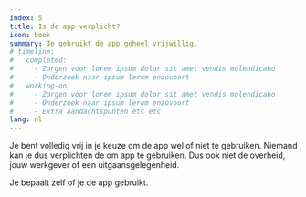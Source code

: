 ```yaml
---
index: 5
title: Is de app verplicht?
icon: book
summary: Je gebruikt de app geheel vrijwillig. 
# timeline:
#   completed:
#     - Zorgen voor lorem ipsum dolor sit amet vendis molendicabo
#     - Onderzoek naar ipsum lerum enzovoort
#   working-on:
#     - Zorgen voor lorem ipsum dolor sit amet vendis molendicabo
#     - Onderzoek naar ipsum lerum enzovoort
#     - Extra aandachtspunten etc etc
lang: nl
---
```


Je bent volledig vrij in je keuze om de app wel of niet te gebruiken. Niemand kan je dus verplichten de om app te gebruiken. Dus ook niet de overheid, jouw werkgever of een uitgaansgelegenheid.

Je bepaalt zelf of je de app gebruikt. 
